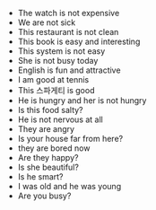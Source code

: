 - The watch is not expensive
- We are not sick
- This restaurant is not clean
- This book is easy and interesting
- This system is not easy
- She is not busy today
- English is fun and attractive
- I am good at tennis
- This 스파게티 is good
- He is hungry and her is not hungry
- Is this food salty?
- He is not nervous at all
- They are angry
- Is your house far from here?
- they are bored now
- Are they happy?
- Is she beautiful?
- Is he smart?
- I was old and he was young
- Are you busy?
